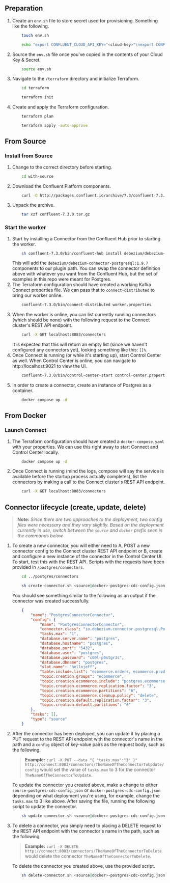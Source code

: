 ## Preparation
1. Create an `env.sh` file to store secret used for provisioning. Something like the following.
    ```bash
        touch env.sh
    ```
    ```bash
        echo "export CONFLUENT_CLOUD_API_KEY="<cloud-key>"\nexport CONFLUENT_CLOUD_API_SECRET="<cloud-secret>" > env.sh
    ```
1. Source the `env.sh` file once you've copied in the contents of your Cloud Key & Secret.
    ```bash
        source env.sh
    ```
1. Navigate to the `/terraform` directory and initialize Terraform. 
    ```bash
        cd terraform
    ```
    ```bash
        terraform init
    ```
1. Create and apply the Terraform configuration.
    ```bash
        terraform plan
    ```
    ```bash
        terraform apply -auto-approve
    ```    

## From Source

### Install from Source
1. Change to the correct directory before starting. 
    ```bash
        cd with-source
    ```
1. Download the Confluent Platform components. 
    ```bash
        curl -O http://packages.confluent.io/archive/7.3/confluent-7.3.0.tar.gz
    ```
1. Unpack the archive. 
    ```bash
        tar xzf confluent-7.3.0.tar.gz
    ```

### Start the worker
1. Start by installing a Connector from the Confluent Hub prior to starting the worker.
    ```bash
        sh confluent-7.3.0/bin/confluent-hub install debezium/debezium-connector-postgresql:1.9.7 --no-prompt --component-dir plugins/
    ```
    This will add the `debezium/debezium-connector-postgresql:1.9.7` components to our plugin path. You can swap the connector definition above with whatever you want from the Confluent Hub, but the set of examples in this repo were meant for Postgres. 
1. The Terraform configuration should have created a working Kafka Connect properties file. We can pass that to `connect-distributed` to bring our worker online. 
    ```bash
        confluent-7.3.0/bin/connect-distributed worker.properties
    ```
1. When the worker is online, you can list currently running connectors (which should be none) with the following request to the Connect cluster's REST API endpoint.
    ```bash
        curl -X GET localhost:8083/connectors
    ```
    It is expected that this will return an empty list (since we haven't configured any connectors yet), looking something like this: `[]%`.
1. Once Connect is running (or while it's starting up), start Control Center as well. When Control Center is online, you can navigate to <a>http://localhost:9021</a> to view the UI.
    ```bash
        confluent-7.3.0/bin/control-center-start control-center.properties
    ```
1. In order to create a connector, create an instance of Postgres as a container.
    ```bash
        docker compose up -d
    ```

## From Docker

### Launch Connect
1. The Terraform configuration should have created a `docker-compose.yaml` with your properties. We can use this right away to start Connect and Control Center locally. 
    ```bash
        docker compose up -d
    ```
1. Once Connect is running (mind the logs, compose will say the service is available before the startup process actually completes), list the connectors by making a call to the Connect cluster's REST API endpoint. 
    ```bash
        curl -X GET localhost:8083/connectors
    ```

## Connector lifecycle (create, update, delete)

> **Note:** *Since there are two approaches to the deployment, two config files were necessary and they vary slightly. Based on the deployment currently in use, switch between the `source` and `docker` prefix seen in the commands below.*

1. To create a new connector, you will either need to A, POST a new connector config to the Connect cluster REST API endpoint or B, create and configure a new instance of the connector in the Control Center UI. To start, test this with the REST API. Scripts with the requests have been provided in `/postgres/connectors`. 
    ```bash
        cd ../postgres/connectors
    ```
    ```bash
        sh create-connector.sh <source|docker>-postgres-cdc-config.json
    ```
    You should see something similar to the following as an output if the connector was created successfully.
    ```json
        {
            "name": "PostgresConnectorConnector",
            "config": {
                "name": "PostgresConnectorConnector",
                "connector.class": "io.debezium.connector.postgresql.PostgresConnector",
                "tasks.max": "1",
                "database.server.name": "postgres",
                "database.hostname": "postgres",
                "database.port": "5432",
                "database.user": "postgres",
                "database.password": "c00l-p0stgr3s",
                "database.dbname": "postgres",
                "slot.name": "hellojeff",
                "table.include.list": "ecommerce.orders, ecommerce.products, ecommerce.customers, ecommerce.demographics",
                "topic.creation.groups": "ecommerce",
                "topic.creation.ecommerce.include": "postgres.ecommerse.*",
                "topic.creation.ecommerce.replication.factor": "3",
                "topic.creation.ecommerce.partitions": "6",
                "topic.creation.ecommerce.cleanup.policy": "delete",
                "topic.creation.default.replication.factor": "3",
                "topic.creation.default.partitions": "6"
            },
            "tasks": [],
            "type": "source"
        }
    ```
1. After the connector has been deployed, you can update it by placing a PUT request to the REST API endpoint with the connector's name in the path and a `config` object of key-value pairs as the request body, such as the following.

    > **Example:** `curl -X PUT --data "{ "tasks.max":"3" }" http://connect:8083/connectors/TheNameOfTheConnectorToUpdate/config` would set the value of `tasks.max` to 3 for the connector `TheNameOfTheConnectorToUpdate`.

    To update the connector you created above, make a change to either `source-postgres-cdc-config.json` or `docker-postgres-cdc-config.json` depending on what deployment you're using, for example, change the `tasks.max` to 3 like above. After saving the file, running the following script to update the connector.
    ```bash
        sh update-connector.sh <source|docker>-postgres-cdc-config.json
    ```


1. To delete a connector, you simply need to placing a DELETE request to the REST API endpoint with the connector's name in the path, such as the following.
    
    > **Example:** `curl -X DELETE http://connect:8083/connectors/TheNameOfTheConnectorToDelete` would delete the connector `TheNameOfTheConnectorToDelete`.

    To delete the connector you created above, use the provided script.
    ```bash
        sh delete-connector.sh <source|docker>-postgres-cdc-config.json
    ```
